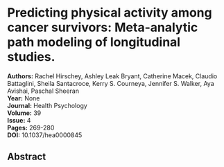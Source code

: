 # Predicting physical activity among cancer survivors: Meta-analytic path modeling of longitudinal studies.

**Authors:** Rachel Hirschey, Ashley Leak Bryant, Catherine Macek, Claudio Battaglini, Sheila Santacroce, Kerry S. Courneya, Jennifer S. Walker, Aya Avishai, Paschal Sheeran  
**Year:** None  
**Journal:** Health Psychology  
**Volume:** 39  
**Issue:** 4  
**Pages:** 269-280  
**DOI:** 10.1037/hea0000845  

## Abstract


